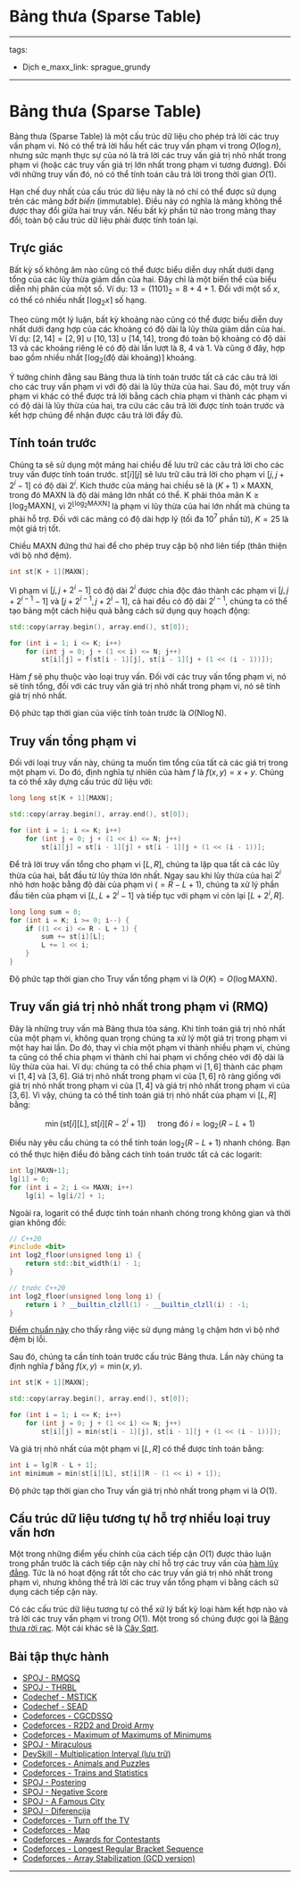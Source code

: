 # Bảng thưa (Sparse Table)

---
tags:
  - Dịch
e_maxx_link: sprague_grundy
---

# Bảng thưa (Sparse Table)

Bảng thưa (Sparse Table) là một cấu trúc dữ liệu cho phép trả lời các truy vấn phạm vi.
Nó có thể trả lời hầu hết các truy vấn phạm vi trong $O(\log n)$, nhưng sức mạnh thực sự của nó là trả lời các truy vấn giá trị nhỏ nhất trong phạm vi (hoặc các truy vấn giá trị lớn nhất trong phạm vi tương đương).
Đối với những truy vấn đó, nó có thể tính toán câu trả lời trong thời gian $O(1)$.

Hạn chế duy nhất của cấu trúc dữ liệu này là nó chỉ có thể được sử dụng trên các mảng _bất biến_ (immutable).
Điều này có nghĩa là mảng không thể được thay đổi giữa hai truy vấn.
Nếu bất kỳ phần tử nào trong mảng thay đổi, toàn bộ cấu trúc dữ liệu phải được tính toán lại.

## Trực giác

Bất kỳ số không âm nào cũng có thể được biểu diễn duy nhất dưới dạng tổng của các lũy thừa giảm dần của hai.
Đây chỉ là một biến thể của biểu diễn nhị phân của một số.
Ví dụ: $13 = (1101)_2 = 8 + 4 + 1$.
Đối với một số $x$, có thể có nhiều nhất $\lceil \log_2 x \rceil$ số hạng.

Theo cùng một lý luận, bất kỳ khoảng nào cũng có thể được biểu diễn duy nhất dưới dạng hợp của các khoảng có độ dài là lũy thừa giảm dần của hai.
Ví dụ: $[2, 14] = [2, 9] \cup [10, 13] \cup [14, 14]$, trong đó toàn bộ khoảng có độ dài 13 và các khoảng riêng lẻ có độ dài lần lượt là 8, 4 và 1.
Và cũng ở đây, hợp bao gồm nhiều nhất $\lceil \log_2(\text{độ dài khoảng})\rceil$ khoảng.

Ý tưởng chính đằng sau Bảng thưa là tính toán trước tất cả các câu trả lời cho các truy vấn phạm vi với độ dài là lũy thừa của hai.
Sau đó, một truy vấn phạm vi khác có thể được trả lời bằng cách chia phạm vi thành các phạm vi có độ dài là lũy thừa của hai, tra cứu các câu trả lời được tính toán trước và kết hợp chúng để nhận được câu trả lời đầy đủ.

## Tính toán trước

Chúng ta sẽ sử dụng một mảng hai chiều để lưu trữ các câu trả lời cho các truy vấn được tính toán trước.
$\text{st}[i][j]$ sẽ lưu trữ câu trả lời cho phạm vi $[j, j + 2^i - 1]$ có độ dài $2^i$.
Kích thước của mảng hai chiều sẽ là $(K + 1) \times \text{MAXN}$, trong đó $\text{MAXN}$ là độ dài mảng lớn nhất có thể.
$\text{K}$ phải thỏa mãn $\text{K} \ge \lfloor \log_2 \text{MAXN} \rfloor$, vì $2^{\lfloor \log_2 \text{MAXN} \rfloor}$ là phạm vi lũy thừa của hai lớn nhất mà chúng ta phải hỗ trợ.
Đối với các mảng có độ dài hợp lý (tối đa $10^7$ phần tử), $K = 25$ là một giá trị tốt.

Chiều $\text{MAXN}$ đứng thứ hai để cho phép truy cập bộ nhớ liên tiếp (thân thiện với bộ nhớ đệm).

```{.cpp file=sparsetable_definition}
int st[K + 1][MAXN];
```

Vì phạm vi $[j, j + 2^i - 1]$ có độ dài $2^i$ được chia độc đáo thành các phạm vi $[j, j + 2^{i - 1} - 1]$ và $[j + 2^{i - 1}, j + 2^i - 1]$, cả hai đều có độ dài $2^{i - 1}$, chúng ta có thể tạo bảng một cách hiệu quả bằng cách sử dụng quy hoạch động:

```{.cpp file=sparsetable_generation}
std::copy(array.begin(), array.end(), st[0]);

for (int i = 1; i <= K; i++)
    for (int j = 0; j + (1 << i) <= N; j++)
        st[i][j] = f(st[i - 1][j], st[i - 1][j + (1 << (i - 1))]);
```

Hàm $f$ sẽ phụ thuộc vào loại truy vấn.
Đối với các truy vấn tổng phạm vi, nó sẽ tính tổng, đối với các truy vấn giá trị nhỏ nhất trong phạm vi, nó sẽ tính giá trị nhỏ nhất.

Độ phức tạp thời gian của việc tính toán trước là $O(\text{N} \log \text{N})$.

## Truy vấn tổng phạm vi

Đối với loại truy vấn này, chúng ta muốn tìm tổng của tất cả các giá trị trong một phạm vi.
Do đó, định nghĩa tự nhiên của hàm $f$ là $f(x, y) = x + y$.
Chúng ta có thể xây dựng cấu trúc dữ liệu với:

```{.cpp file=sparsetable_sum_generation}
long long st[K + 1][MAXN];

std::copy(array.begin(), array.end(), st[0]);

for (int i = 1; i <= K; i++)
    for (int j = 0; j + (1 << i) <= N; j++)
        st[i][j] = st[i - 1][j] + st[i - 1][j + (1 << (i - 1))];
```

Để trả lời truy vấn tổng cho phạm vi $[L, R]$, chúng ta lặp qua tất cả các lũy thừa của hai, bắt đầu từ lũy thừa lớn nhất.
Ngay sau khi lũy thừa của hai $2^i$ nhỏ hơn hoặc bằng độ dài của phạm vi ($= R - L + 1$), chúng ta xử lý phần đầu tiên của phạm vi $[L, L + 2^i - 1]$ và tiếp tục với phạm vi còn lại $[L + 2^i, R]$.

```{.cpp file=sparsetable_sum_query}
long long sum = 0;
for (int i = K; i >= 0; i--) {
    if ((1 << i) <= R - L + 1) {
        sum += st[i][L];
        L += 1 << i;
    }
}
```

Độ phức tạp thời gian cho Truy vấn tổng phạm vi là $O(K) = O(\log \text{MAXN})$.

## Truy vấn giá trị nhỏ nhất trong phạm vi (RMQ)

Đây là những truy vấn mà Bảng thưa tỏa sáng.
Khi tính toán giá trị nhỏ nhất của một phạm vi, không quan trọng chúng ta xử lý một giá trị trong phạm vi một hay hai lần.
Do đó, thay vì chia một phạm vi thành nhiều phạm vi, chúng ta cũng có thể chia phạm vi thành chỉ hai phạm vi chồng chéo với độ dài là lũy thừa của hai.
Ví dụ: chúng ta có thể chia phạm vi $[1, 6]$ thành các phạm vi $[1, 4]$ và $[3, 6]$.
Giá trị nhỏ nhất trong phạm vi của $[1, 6]$ rõ ràng giống với giá trị nhỏ nhất trong phạm vi của $[1, 4]$ và giá trị nhỏ nhất trong phạm vi của $[3, 6]$.
Vì vậy, chúng ta có thể tính toán giá trị nhỏ nhất của phạm vi $[L, R]$ bằng:

$$\min(\text{st}[i][L], \text{st}[i][R - 2^i + 1]) \quad \text{ trong đó } i = \log_2(R - L + 1)$$

Điều này yêu cầu chúng ta có thể tính toán $\log_2(R - L + 1)$ nhanh chóng.
Bạn có thể thực hiện điều đó bằng cách tính toán trước tất cả các logarit:

```{.cpp file=sparse_table_log_table}
int lg[MAXN+1];
lg[1] = 0;
for (int i = 2; i <= MAXN; i++)
    lg[i] = lg[i/2] + 1;
```
Ngoài ra, logarit có thể được tính toán nhanh chóng trong không gian và thời gian không đổi:
```c++
// C++20
#include <bit>
int log2_floor(unsigned long i) {
    return std::bit_width(i) - 1;
}

// trước C++20
int log2_floor(unsigned long long i) {
    return i ? __builtin_clzll(1) - __builtin_clzll(i) : -1;
}
```
[Điểm chuẩn này](https://quick-bench.com/q/Zghbdj_TEkmw4XG2nqOpD3tsJ8U) cho thấy rằng việc sử dụng mảng `lg` chậm hơn vì bộ nhớ đệm bị lỗi.

Sau đó, chúng ta cần tính toán trước cấu trúc Bảng thưa. Lần này chúng ta định nghĩa $f$ bằng $f(x, y) = \min(x, y)$.

```{.cpp file=sparse_table_minimum_generation}
int st[K + 1][MAXN];

std::copy(array.begin(), array.end(), st[0]);

for (int i = 1; i <= K; i++)
    for (int j = 0; j + (1 << i) <= N; j++)
        st[i][j] = min(st[i - 1][j], st[i - 1][j + (1 << (i - 1))]);
```

Và giá trị nhỏ nhất của một phạm vi $[L, R]$ có thể được tính toán bằng:

```{.cpp file=sparse_table_minimum_query}
int i = lg[R - L + 1];
int minimum = min(st[i][L], st[i][R - (1 << i) + 1]);
```

Độ phức tạp thời gian cho Truy vấn giá trị nhỏ nhất trong phạm vi là $O(1)$.

## Cấu trúc dữ liệu tương tự hỗ trợ nhiều loại truy vấn hơn

Một trong những điểm yếu chính của cách tiếp cận $O(1)$ được thảo luận trong phần trước là cách tiếp cận này chỉ hỗ trợ các truy vấn của [hàm lũy đẳng](https://en.wikipedia.org/wiki/Idempotence).
Tức là nó hoạt động rất tốt cho các truy vấn giá trị nhỏ nhất trong phạm vi, nhưng không thể trả lời các truy vấn tổng phạm vi bằng cách sử dụng cách tiếp cận này.

Có các cấu trúc dữ liệu tương tự có thể xử lý bất kỳ loại hàm kết hợp nào và trả lời các truy vấn phạm vi trong $O(1)$.
Một trong số chúng được gọi là [Bảng thưa rời rạc](https://discuss.codechef.com/questions/117696/tutorial-disjoint-sparse-table).
Một cái khác sẽ là [Cây Sqrt](sqrt-tree.md).

## Bài tập thực hành

* [SPOJ - RMQSQ](http://www.spoj.com/problems/RMQSQ/)
* [SPOJ - THRBL](http://www.spoj.com/problems/THRBL/)
* [Codechef - MSTICK](https://www.codechef.com/problems/MSTICK)
* [Codechef - SEAD](https://www.codechef.com/problems/SEAD)
* [Codeforces - CGCDSSQ](http://codeforces.com/contest/475/problem/D)
* [Codeforces - R2D2 and Droid Army](http://codeforces.com/problemset/problem/514/D)
* [Codeforces - Maximum of Maximums of Minimums](http://codeforces.com/problemset/problem/872/B)
* [SPOJ - Miraculous](http://www.spoj.com/problems/TNVFC1M/)
* [DevSkill - Multiplication Interval (lưu trữ)](http://web.archive.org/web/20200922003506/https://devskill.com/CodingProblems/ViewProblem/19)
* [Codeforces - Animals and Puzzles](http://codeforces.com/contest/713/problem/D)
* [Codeforces - Trains and Statistics](http://codeforces.com/contest/675/problem/E)
* [SPOJ - Postering](http://www.spoj.com/problems/POSTERIN/)
* [SPOJ - Negative Score](http://www.spoj.com/problems/RPLN/)
* [SPOJ - A Famous City](http://www.spoj.com/problems/CITY2/)
* [SPOJ - Diferencija](http://www.spoj.com/problems/DIFERENC/)
* [Codeforces - Turn off the TV](http://codeforces.com/contest/863/problem/E)
* [Codeforces - Map](http://codeforces.com/contest/15/problem/D)
* [Codeforces - Awards for Contestants](http://codeforces.com/contest/873/problem/E)
* [Codeforces - Longest Regular Bracket Sequence](http://codeforces.com/contest/5/problem/C)
* [Codeforces - Array Stabilization (GCD version)](http://codeforces.com/problemset/problem/1547/F)


---

